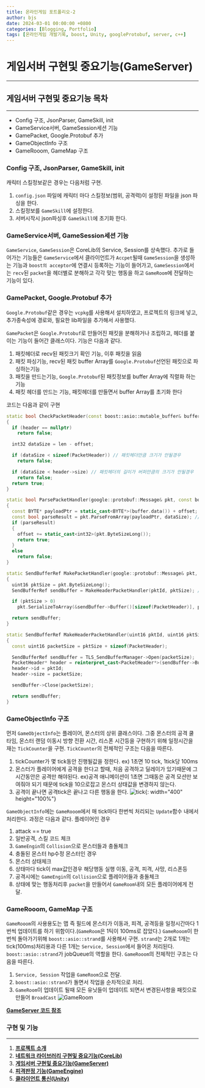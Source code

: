 ```yaml
---
title: 온라인게임 포트폴리오-2
author: bjs
date: 2024-03-01 00:00:00 +0800
categories: [Blogging, Portfolio]
tags: [온라인게임 개발기록, boost, Unity, googleProtobuf, server, c++]
---
```


# 게임서버 구현및 중요기능(GameServer)

---

## 게임서버 구현및 중요기능 목차

---

- Config 구조, JsonParser, GameSkill, init
- GameService서버, GameSession세션 기능
- GamePacket, Google.Protobuf 추가
- GameObjectInfo 구조
- GameRooom, GameMap 구조

### Config 구조, JsonParser, GameSkill, init

캐릭터 스킬정보같은 경우는 다음처럼 구현.

1. `config.json` 파일에 캐릭터 마다 스킬정보(범위, 공격력)이 설정된 파일을 json 파싱을 한다.
2. 스킬정보를 `GameSkill`에 설정한다.
3. 서버시작시 json파싱후 `GameSkill`에 초기화 한다.

### GameService서버, GameSession세션 기능

`GameService`, `GameSession`은 CoreLib의 Service, Session를 상속했다. 추가로 들어가는 기능들은 `GameService`에서 클라이언트가 `Accpet`될때 `GameSession`을 생성하는 기능과 `boost의 acceptor`에 연결시 등록하는 기능이 들어가고, `GameSession`에서는 `recv`된 `packet`을 헤더별로 분해하고 각각 맞는 행동을 하고 `GameRoom`에 전달하는 기능이 있다.

### GamePacket, Google.Protobuf 추가

`Google.Protobuf`같은 경우는 `vcpkg`를 사용해서 설치하였고, 프로젝트의 링크에 넣고, 추가종속성에 경로와, 필요한 lib파일을 추가해서 사용했다.

`GamePacket`은 `Google.Protobuf`로 만들어진 패킷을 분해하거나 조립하고, 헤더를 붙이는 기능이 들어간 클래스이다. 기능은 다음과 같다.

1. 패킷헤더로 recv된 패킷크기 확인 기능, 이후 패킷을 읽음
2. 패킷 파싱기능, recv된 패킷 buffer Array를 `Google.Protobuf`선언된 패킷으로 파싱하는기능
3. 패킷을 만드는기능, `Google.Protobuf`된 패킷정보를 buffer Array에 직렬화 하는 기능
4. 패킷 헤더를 만드는 기능, 패킷헤더를 만들면서 buffer Array를 초기화 한다

코드는 다음과 같이 구현

```cpp
static bool CheckPacketHeader(const boost::asio::mutable_buffer& buffer, PacketHeader* header, int32 offset, int32 len)
{
  if (header == nullptr)
    return false;

  int32 dataSize = len - offset;

  if (dataSize < sizeof(PacketHeader)) // 패킷헤더만큼 크기가 안될경우
    return false;

  if (dataSize < header->size) // 패킷헤더의 길이가 버퍼만큼의 크기가 안될경우
    return false;
  return true;
}

static bool ParsePacketHandler(google::protobuf::Message& pkt, const boost::asio::mutable_buffer& buffer, const int32 dataSize, int32& offset)
{
  const BYTE* payloadPtr = static_cast<BYTE*>(buffer.data()) + offset;
  const bool parseResult = pkt.ParseFromArray(payloadPtr, dataSize); // google::protobuf의 파싱이 되면 true
  if (parseResult)
  {
    offset += static_cast<int32>(pkt.ByteSizeLong());
    return true;
  }
  else
    return false;
}

static SendBufferRef MakePacketHandler(google::protobuf::Message& pkt, uint16 pktId)
{
  uint16 pktSize = pkt.ByteSizeLong();
  SendBufferRef sendBuffer = MakeHeaderPacketHandler(pktId, pktSize); // 패킷헤더

  if (pktSize > 0)
    pkt.SerializeToArray(&sendBuffer->Buffer()[sizeof(PacketHeader)], pktSize); // buffer array 직렬와

  return sendBuffer;
}

static SendBufferRef MakeHeaderPacketHandler(uint16 pktId, uint16 pktSize)
{
  const uint16 packetSize = pktSize + sizeof(PacketHeader);

  SendBufferRef sendBuffer = TLS_SendBufferManager->Open(packetSize);
  PacketHeader* header = reinterpret_cast<PacketHeader*>(sendBuffer->Buffer());
  header->id = pktId;
  header->size = packetSize;

  sendBuffer->Close(packetSize);

  return sendBuffer;
}
```

### GameObjectInfo 구조

먼저 `GameObjectInfo`는 플레이어, 몬스터의 상위 클래스이다. 그중 몬스터의 공격 쿨타임, 몬스터 랜덤 이동시 방향 전환 시간, 리스폰 시간등을 구현하기 위해 일정시간을 재는 `TickCounter`을 구현.
`TickCounter`의 전체적인 구조는 다음을 따른다.

1. tickCounter가 몇 tick동안 진행될값을 정한다. ex) 1초면 10 tick, 1tick당 100ms
2. 몬스터가 플레이어에게 공격을 한다고 할때, 처음 공격하고 딜레이가 있기때문에 그 시간동안은 공격만 해야된다. ex)공격 애니메이션이 1초면 그때동은 공격 모션만 보여줘야 되기 때문에 tick을 10으로잡고 몬스터 상태값을 변경하지 않는다.
3. 공격이 끝나면 공격tick은 끝나고 다른 행동을 한다.
   ![tick](/assets/img/online2/tick.png){: width="400" height="100%"}

`GameObjectInfo`에는 `GameRooom`에서 매 tick마다 한번씩 처리되는 `Update`함수 내에서 처리한다. 과정은 다음과 같다.
플레이어인 경우

1. attack == true
1. 일반공격, 스킬 코드 체크
1. `GameEngin`의 `Collision`으로 몬스터들과 충돌체크
1. 충돌된 몬스터 hp수정
   몬스터인 경우
1. 몬스터 상태체크
1. 상태마다 tick이 max값인경우 해당행동 실행 이동, 공격, 피격, 사망, 리스폰등
1. 공격시에는 `GameEngin`의 `Collision`으로 플레이어들과 충돌체크
1. 상태에 맞는 행동처리후 `packet`을 만들어서 `GameRoom`내의 모든 플레이어에게 전달.

### GameRooom, GameMap 구조

`GameRooom`의 사용용도는 맵 즉 필드에 몬스터가 이동과, 피격, 공격등을 일정시간마다 1번씩 업데이트를 하기 위함이다.(`GameRoom`은 1틱이 100ms로 잡았다.)
`GameRooom`이 한번씩 돌아가기위해 `boost::asio::strand`를 사용해서 구현. `strand`는 2개로 1개는 tick(100ms)처리용과 다른 1개는 `Service, Session`에서 들어온 처리된다. `boost::asio::strand`가 jobQueue의 역할을 한다.
`GameRooom`의 전체적인 구조는 다음을 따른다.

1. `Service, Session` 작업을 `GameRoom`으로 전달.
2. `boost::asio::strand`가 돌면서 작업을 순차적으로 처리.
3. `GameRoom`이 업데이트 될때 모든 유닛들이 업데이트 되면서 변경된사항을 패킷으로 만들어 `BroadCast`
   ![GameRoom](/assets/img/online2/GameRoom.png)

[**GameServer 코드 참조**](https://github.com/qornwh/GameServerProject/tree/main/GameServer)

### 구현 및 기능

---

1. [**프로젝트 소개**](/bjsBlog.github.io/posts/OnlineGameportfolio-0)
2. [**네트워크 라이브러리 구현및 중요기능(CoreLib)**](/bjsBlog.github.io/posts/OnlineGameportfolio-1)
3. [**게임서버 구현및 중요기능(GameServer)**](/bjsBlog.github.io/posts/OnlineGameportfolio-2)
4. [**피격판정 기능(GameEngine)**](/bjsBlog.github.io/posts/OnlineGameportfolio-3)
5. [**클라이언트 통신(Unity)**](/bjsBlog.github.io/posts/OnlineGameportfolio-4)
